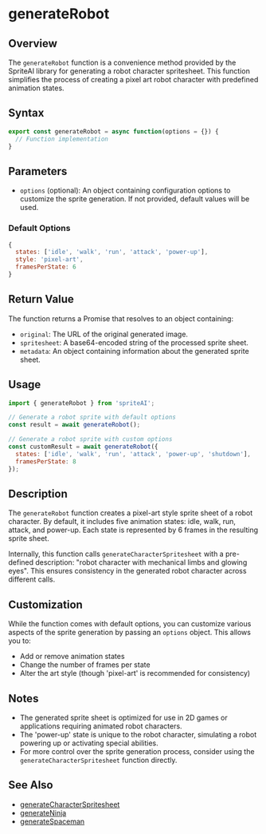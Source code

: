 # generateRobot

## Overview

The `generateRobot` function is a convenience method provided by the SpriteAI library for generating a robot character spritesheet. This function simplifies the process of creating a pixel art robot character with predefined animation states.

## Syntax

```javascript
export const generateRobot = async function(options = {}) {
  // Function implementation
}
```

## Parameters

- `options` (optional): An object containing configuration options to customize the sprite generation. If not provided, default values will be used.

### Default Options

```javascript
{
  states: ['idle', 'walk', 'run', 'attack', 'power-up'],
  style: 'pixel-art',
  framesPerState: 6
}
```

## Return Value

The function returns a Promise that resolves to an object containing:

- `original`: The URL of the original generated image.
- `spritesheet`: A base64-encoded string of the processed sprite sheet.
- `metadata`: An object containing information about the generated sprite sheet.

## Usage

```javascript
import { generateRobot } from 'spriteAI';

// Generate a robot sprite with default options
const result = await generateRobot();

// Generate a robot sprite with custom options
const customResult = await generateRobot({
  states: ['idle', 'walk', 'run', 'attack', 'power-up', 'shutdown'],
  framesPerState: 8
});
```

## Description

The `generateRobot` function creates a pixel-art style sprite sheet of a robot character. By default, it includes five animation states: idle, walk, run, attack, and power-up. Each state is represented by 6 frames in the resulting sprite sheet.

Internally, this function calls `generateCharacterSpritesheet` with a pre-defined description: "robot character with mechanical limbs and glowing eyes". This ensures consistency in the generated robot character across different calls.

## Customization

While the function comes with default options, you can customize various aspects of the sprite generation by passing an `options` object. This allows you to:

- Add or remove animation states
- Change the number of frames per state
- Alter the art style (though 'pixel-art' is recommended for consistency)

## Notes

- The generated sprite sheet is optimized for use in 2D games or applications requiring animated robot characters.
- The 'power-up' state is unique to the robot character, simulating a robot powering up or activating special abilities.
- For more control over the sprite generation process, consider using the `generateCharacterSpritesheet` function directly.

## See Also

- [generateCharacterSpritesheet](./generateCharacterSpritesheet.md)
- [generateNinja](./generateNinja.md)
- [generateSpaceman](./generateSpaceman.md)